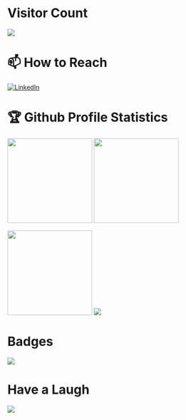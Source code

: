 # Visitor Count
<div>
    <p>
        <img src="https://profile-counter.glitch.me/ripunjaynarula/count.svg" />
    </p>

</div>


# 📫 How to Reach

[<img alt="LinkedIn"
    src="https://img.shields.io/badge/linkedin%20-%230077B5.svg?&style=for-the-badge&logo=linkedin&logoColor=white" />](https://www.linkedin.com/in/ripunjaynarula/)


<!-- ## 💻 Working on
Front-End Development and Problem Solving -->
<!--
🌱 Learning <img alt="Flutter" src="https://img.shields.io/badge/Flutter%20-%2302569B.svg?&style=for-the-badge&logo=Flutter&logoColor=white" />
-->
<!-- # 🔭 Tools I Use

<img alt="Visual Studio Code"
    src="https://img.shields.io/badge/Visual%20Studio%20Code-0078d7.svg?&style=for-the-badge&logo=visual-studio-code&logoColor=white" />
<img alt="Jupyter"
    src="https://img.shields.io/badge/Jupyter-%23F37626.svg?&style=for-the-badge&logo=Jupyter&logoColor=white" /> <img
    alt="GitHub"
    src="https://img.shields.io/badge/github%20-%23121011.svg?&style=for-the-badge&logo=github&logoColor=white" /> <img
    alt="HTML5"
    src="https://img.shields.io/badge/html5%20-%23E34F26.svg?&style=for-the-badge&logo=html5&logoColor=white" /> <img
    alt="CSS3"
    src="https://img.shields.io/badge/css3%20-%231572B6.svg?&style=for-the-badge&logo=css3&logoColor=white" /> <img
    alt="Bootstrap"
    src="https://img.shields.io/badge/bootstrap%20-%23563D7C.svg?&style=for-the-badge&logo=bootstrap&logoColor=white" />
<img alt="JavaScript"
    src="https://img.shields.io/badge/javascript%20-%23323330.svg?&style=for-the-badge&logo=javascript&logoColor=%23F7DF1E" />
<img src="https://img.shields.io/badge/PHP-777BB4?style=for-the-badge&logo=php&logoColor=white" /> <img alt="React"
    src="https://img.shields.io/badge/react%20-%2320232a.svg?&style=for-the-badge&logo=react&logoColor=%2361DAFB" />
<img alt="MySQL" src="https://img.shields.io/badge/mysql-%2300f.svg?&style=for-the-badge&logo=mysql&logoColor=white" />
<img alt="mongodb" src="https://img.shields.io/badge/MongoDB-4EA94B?style=for-the-badge&logo=mongodb&logoColor=white" />
<img alt="C++"
    src="https://img.shields.io/badge/c++%20-%2300599C.svg?&style=for-the-badge&logo=c%2B%2B&ogoColor=white" /> <img
    alt="Java" src="https://img.shields.io/badge/java-%23ED8B00.svg?&style=for-the-badge&logo=java&logoColor=white" />
<img alt="Python"
    src="https://img.shields.io/badge/python%20-%2314354C.svg?&style=for-the-badge&logo=python&logoColor=white" /> <img
    alt="Figma"
    src="https://img.shields.io/badge/figma%20-%23F24E1E.svg?&style=for-the-badge&logo=figma&logoColor=white" /> <img
    alt="AdobeXD"
    src="https://img.shields.io/badge/adobe%20xd%20-%23FF26BE.svg?&style=for-the-badge&logo=adobe%20xd&logoColor=white" />
<img alt="Adobe Photoshop"
    src="https://img.shields.io/badge/adobe%20photoshop%20-%2331A8FF.svg?&style=for-the-badge&logo=adobe%20photoshop&logoColor=white" />
<img alt="Adobe Illustrator"
    src="https://img.shields.io/badge/adobe%20illustrator%20-%23FF9A00.svg?&style=for-the-badge&logo=adobe%20illustrator&logoColor=white" />
<img
    src="https://img.shields.io/badge/Adobe%20Premiere%20Pro-9999FF?style=for-the-badge&logo=Adobe%20Premiere%20Pro&logoColor=white" />

 -->
# 🏆 Github Profile Statistics
 

<img height="190" src="https://github-readme-stats.vercel.app/api?username=ripunjaynarula&show_icons=true&theme=dark"> <img height="190" src="https://github-readme-stats.vercel.app/api/top-langs/?username=ripunjaynarula&layout=compact&langs_count=8&theme=dark">

<img height="190" src="https://github-readme-streak-stats.herokuapp.com/?user=ripunjaynarula&layout=compact&theme=dark">

<img src="https://activity-graph.herokuapp.com/graph?username=ripunjaynarula&theme=github">

# Badges

<div>
<img src="https://holopin.io/api/user/board?user=ripunjaynarula"/>
</div>

# Have a Laugh

<img src="https://readme-jokes.vercel.app/api">
<!-->


